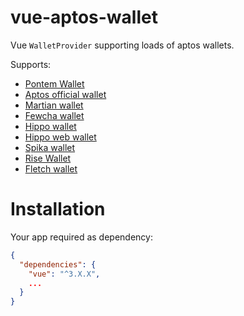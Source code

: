 # vue-aptos-wallet

Vue `WalletProvider` supporting loads of aptos wallets.

Supports:

- [Pontem Wallet](https://pontem.network/pontem-wallet)
- [Aptos official wallet](https://github.com/aptos-labs/aptos-core/releases/tag/wallet-v0.1.1)
- [Martian wallet](https://martianwallet.xyz/)
- [Fewcha wallet](https://fewcha.app/)
- [Hippo wallet](https://github.com/hippospace/hippo-wallet)
- [Hippo web wallet](https://hippo-wallet-test.web.app/)
- [Spika wallet](https://spika.app)
- [Rise Wallet](https://rise)
- [Fletch wallet](http://fletchwallet.io/)

# Installation

Your app required as dependency:

```json
{
  "dependencies": {
    "vue": "^3.X.X",
    ...
  }
}
```

<!-- # Use Vue Wallet Provider -->
<!--
```typescript
import { createApp } from "vue";
import { createPinia } from "pinia";

import App from "./App.vue";
import { useWalletProviderStore } from "@manahippo/aptos-wallet-adapter";

const app = createApp(App);

/**
 * To solve issue with call pinia before pinia mounted we should use store here with pinia passed to store
 * The order of next 3 lines matters.
 * */
const pinia = createPinia();
app.use(pinia);
const _store = useWalletProviderStore(pinia);

app.mount("#app");
```

# Init store inside Vue Component

You can use both [composition](https://vuejs.org/guide/extras/composition-api-faq.html) and [options](https://vuejs.org/guide/typescript/options-api.html) API

```typescript
<script lang="ts">
import { storeToRefs } from "pinia";
import { computed, ref, defineComponent } from "vue";
import {
  AptosWalletAdapter,
  MartianWalletAdapter,
  PontemWalletAdapter,
  useWalletProviderStore,
  WalletName,
} from "@manahippo/aptos-wallet-adapter";

const defaultWalletName = "Pontem" as WalletName<"Pontem">;
const handleError = (error) => {
  /* some fancy notify error callback or just console.log handle */
}

export default defineComponent({
  name: "App",
  setup: function () {
    const store = useWalletProviderStore();
    const walletAdapters = [new PontemWalletAdapter(), new MartianWalletAdapter(), new AptosWalletAdapter()];

    const {
      select,
      connect,
      disconnect,
      signAndSubmitTransaction,
      signTransaction,
      signMessage,
      init,
    } = store; // this is methods:
    /**
     * select(walletName): selects one of walletAdapters(sets walletName to localstorage with localStorageKey)
     *                      If autoConnect = true - also will autoconnect wallet.
     * connect(): connect selected wallet (first need to call select and pass walletName).
     * disconnect(): disconnects currently connected wallet.
     * signAndSubmitTransaction(transactionPayload, options?): Signs and submits transaction and returns hash
     * signTransaction(transactionPayload, options?): signs transaction and returns Uint8Array
     * signMessage(signMessagePayload, options?): signs message and returns signMessageResponse
     * init({
     *    wallets: array of wallet adapters.
     *    localStorageKey?: string which used as key to store selected walletName at localstorage.
     *    onError?: callback function to get an error message
     *    autoConnect?: boolean, if true enables autoConnection to keep wallet connected even if page reloaded.
     *  }): inits store with parameters
     * */

    // All refs from store should be extracted with storeToRefs to prevent breaking reactivity:
    const {
      wallets,
      wallet,
      connected,
      connecting,
      account,
      network,
      disconnecting,
      autoConnect
    } = storeToRefs(store);

    /**
     * wallets: array of walletAdapters, passed on init.
     * wallet: currently selected wallet.
     * connected: true if selected wallet was succesfully connected
     * connecting: true while wallet is connecting
     * account: current account data
     * network: current network data (if selected walletAdapter able to pass network)
     * disconnecting: true while wallet is disconnecting
     * autoConnect: autoConnect value, passed on init.
     */

    // Init store should be called once, this method accepts object with next parameters:
    init({
      wallets: walletAdapters,
      localStorageKey: "VueAdapterLocalStorage",
      onError: handleError,
      autoConnect: true,
    });
</script>
``` -->
